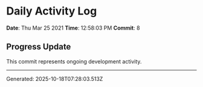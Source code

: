 # Daily Activity Log

**Date**: Thu Mar 25 2021
**Time**: 12:58:03 PM
**Commit**: 8

## Progress Update

This commit represents ongoing development activity.

---
Generated: 2025-10-18T07:28:03.513Z
